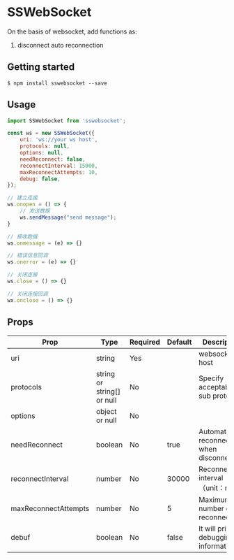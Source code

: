 # SSWebSocket

On the basis of websocket, add functions as:
1. disconnect auto reconnection

## Getting started

`$ npm install sswebsocket --save`

## Usage

```javascript
import SSWebSocket from 'sswebsocket';

const ws = new SSWebSocket({
	uri: 'ws://your ws host',
	protocols: null,
	options: null,
	needReconnect: false,
	reconnectInterval: 15000,
	maxReconnectAttempts: 10,
	debug: false,
});

// 建立连接
ws.onopen = () => {
	// 发送数据
	ws.sendMessage("send message");
}

// 接收数据
ws.onmessage = (e) => {}

// 错误信息回调
ws.onerror = (e) => {}

// 关闭连接
ws.close = () => {}

// 关闭连接回调
wx.onclose = () => {}
```

## Props

| Prop  | Type  | Required  | Default  | Description  |
| ------------ | ------------ | ------------ | ------------ | ------------ |
| uri  | string  | Yes  |   | websocket host  |
| protocols | string or string[] or null  |  No |  | Specify acceptable sub protocols |
| options | object or null |  No |  |   |
| needReconnect  | boolean  |  No | true |  Automatic reconnection when disconnected |
| reconnectInterval  | number  | No  | 30000  | Reconnection interval（unit：ms）|
| maxReconnectAttempts  | number  | No  | 5  | Maximum number of reconnections |
| debuf  | boolean  | No  | false  | It will print debugging information |
